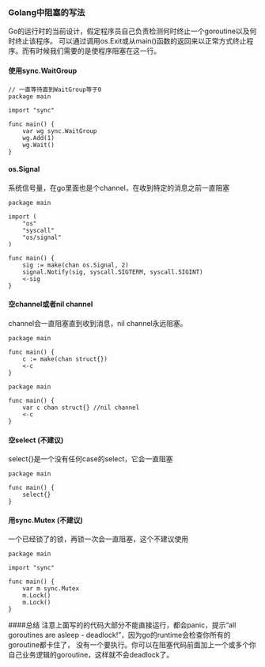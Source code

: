 ### Golang中阻塞的写法

Go的运行时的当前设计，假定程序员自己负责检测何时终止一个goroutine以及何时终止该程序。 可以通过调用os.Exit或从main()函数的返回来以正常方式终止程序。而有时候我们需要的是使程序阻塞在这一行。

#### 使用sync.WaitGroup
```
// 一直等待直到WaitGroup等于0
package main

import "sync"

func main() {
    var wg sync.WaitGroup
    wg.Add(1)
    wg.Wait()
}
```

#### os.Signal
系统信号量，在go里面也是个channel，在收到特定的消息之前一直阻塞

```
package main

import (
    "os"
    "syscall"
    "os/signal"
)

func main() {
    sig := make(chan os.Signal, 2)
    signal.Notify(sig, syscall.SIGTERM, syscall.SIGINT)
    <-sig
}
```

#### 空channel或者nil channel
channel会一直阻塞直到收到消息，nil channel永远阻塞。
```
package main

func main() {
    c := make(chan struct{})
    <-c
}

package main

func main() {
    var c chan struct{} //nil channel
    <-c
}
```


#### 空select (不建议)
select{}是一个没有任何case的select，它会一直阻塞
```
package main

func main() {
    select{}
}
```

#### 用sync.Mutex (不建议)
一个已经锁了的锁，再锁一次会一直阻塞，这个不建议使用
```
package main

import "sync"

func main() {
    var m sync.Mutex
    m.Lock()
    m.Lock()
}
```


####总结
注意上面写的的代码大部分不能直接运行，都会panic，提示“all goroutines are asleep - deadlock!”，因为go的runtime会检查你所有的goroutine都卡住了， 没有一个要执行。你可以在阻塞代码前面加上一个或多个你自己业务逻辑的goroutine，这样就不会deadlock了。